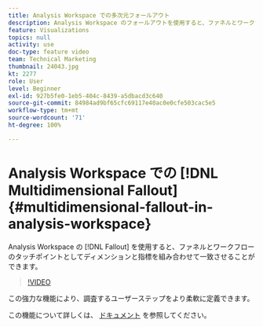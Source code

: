 ```yaml
---
title: Analysis Workspace での多次元フォールアウト
description: Analysis Workspace のフォールアウトを使用すると、ファネルとワークフローのタッチポイントとしてディメンションと指標を組み合わせて一致させることができます。
feature: Visualizations
topics: null
activity: use
doc-type: feature video
team: Technical Marketing
thumbnail: 24043.jpg
kt: 2277
role: User
level: Beginner
exl-id: 927b5fe0-1eb5-404c-8439-a5dbacd3c640
source-git-commit: 84984ad9bf65cfc69117e40ac0e0cfe503cac5e5
workflow-type: tm+mt
source-wordcount: '71'
ht-degree: 100%

---
```


# Analysis Workspace での [!DNL Multidimensional Fallout] {#multidimensional-fallout-in-analysis-workspace}

Analysis Workspace の [!DNL Fallout] を使用すると、ファネルとワークフローのタッチポイントとしてディメンションと指標を組み合わせて一致させることができます。

>[!VIDEO](https://video.tv.adobe.com/v/327467/?quality=12&learn=on&captions=jpn)

この強力な機能により、調査するユーザーステップをより柔軟に定義できます。

この機能について詳しくは、 [ドキュメント](https://experienceleague.adobe.com/docs/analytics/analyze/analysis-workspace/visualizations/fallout/configuring-interdimensional-fallout.html?lang=ja) を参照してください。

